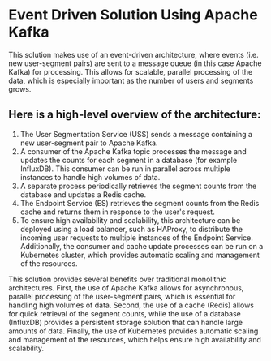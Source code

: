 # Event Driven Solution Using Apache Kafka
This solution makes use of an event-driven architecture, where events (i.e. new user-segment pairs) are sent to a message queue (in this case Apache Kafka) for processing. This allows for scalable, parallel processing of the data, which is especially important as the number of users and segments grows.

## Here is a high-level overview of the architecture:

1. The User Segmentation Service (USS) sends a message containing a new user-segment pair to Apache Kafka.
2. A consumer of the Apache Kafka topic processes the message and updates the counts for each segment in a database (for example InfluxDB). This consumer can be run in parallel across multiple instances to handle high volumes of data.
3. A separate process periodically retrieves the segment counts from the database and updates a Redis cache.
4. The Endpoint Service (ES) retrieves the segment counts from the Redis cache and returns them in response to the user's request.
5. To ensure high availability and scalability, this architecture can be deployed using a load balancer, such as HAProxy, to distribute the incoming user requests to multiple instances of the Endpoint Service. Additionally, the consumer and cache update processes can be run on a Kubernetes cluster, which provides automatic scaling and management of the resources.

This solution provides several benefits over traditional monolithic architectures. First, the use of Apache Kafka allows for asynchronous, parallel processing of the user-segment pairs, which is essential for handling high volumes of data. Second, the use of a cache (Redis) allows for quick retrieval of the segment counts, while the use of a database (InfluxDB) provides a persistent storage solution that can handle large amounts of data. Finally, the use of Kubernetes provides automatic scaling and management of the resources, which helps ensure high availability and scalability.